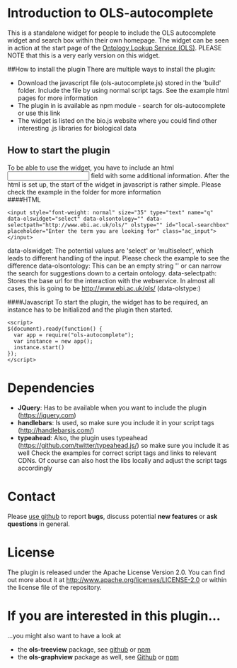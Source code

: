 # Introduction to OLS-autocomplete
This is a standalone widget for people to include the OLS autocomplete widget and search box within their own homepage. The widget can be seen in action at the start page of the <a href="http://www.ebi.ac.uk/ols">Ontology Lookup Service (OLS)</a>. PLEASE NOTE that this is a very early version on this widget.


##How to install the plugin
There are multiple ways to install the plugin:
- Download the javascript file (ols-autocomplete.js) stored in the 'build' folder. Include the file by using normal script tags. See the example html pages for more information
- The plugin in is available as npm module - search for ols-autocomplete or use this link
- The widget is listed on the bio.js website where you could find other interesting .js libraries for biological data


## How to start the plugin
To be able to use the widget, you have to include an html <input> field with some additional information. After the html is set up, the start of the widget in javascript is rather simple. Please check the example in the folder for more information  
####HTML
```
<input style="font-weight: normal" size="35" type="text" name="q" data-olswidget="select" data-olsontology="" data-selectpath="http://www.ebi.ac.uk/ols/" olstype="" id="local-searchbox" placeholder="Enter the term you are looking for" class="ac_input"></input>
```
data-olswidget: The potential values are 'select' or 'multiselect', which leads to different handling of the input. Please check the example to see the difference
data-olsontology: This can be an empty string '' or can narrow the search for suggestions down to a certain ontology.
data-selectpath: Stores the base url for the interaction with the webservice. In almost all cases, this is going to be http://www.ebi.ac.uk/ols/
(data-olstype:)

####Javascript
To start the plugin, the widget has to be required, an instance has to be Initialized and the plugin then started.
```
<script>
$(document).ready(function() {
  var app = require("ols-autocomplete");
  var instance = new app();
  instance.start()
});
</script>
```
# Dependencies
* **JQuery**: Has to be available when you want to include the plugin (https://jquery.com)
* **handlebars**: Is used, so make sure you include it in your script tags (http://handlebarsjs.com/)
* **typeahead**: Also, the plugin uses typeahead (https://github.com/twitter/typeahead.js/) so make sure you include it as well
Check the examples for correct script tags and links to relevant CDNs. Of course can also host the libs locally and adjust the script tags accordingly  

# Contact
Please <a href="https://github.com/LLTommy/ols-autocomplete">use github</a> to report **bugs**, discuss potential **new features** or **ask questions** in general.

# License
The plugin is released under the Apache License Version 2.0. You can find out more about it at http://www.apache.org/licenses/LICENSE-2.0 or within the license file of the repository.

# If you are interested in this plugin...
...you might also want to have a look at
- the **ols-treeview** package, see <a href="https://github.com/LLTommy/OLS-treeview">github</a> or <a href="https://www.npmjs.com/package/ols-treeview">npm</a>
- the **ols-graphview** package as well, see <a href="https://github.com/LLTommy/OLS-graphview">Github</a> or <a href="https://www.npmjs.com/package/ols-treeview">npm</a>
